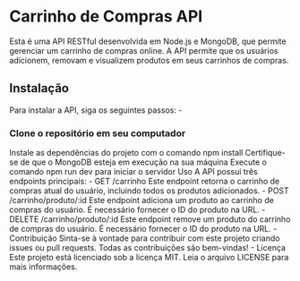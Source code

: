 <h1>Carrinho de Compras API</h1>
Esta é uma API RESTful desenvolvida em Node.js e MongoDB, que permite gerenciar um carrinho de compras online. A API permite que os usuários adicionem, removam e visualizem produtos em seus carrinhos de compras.

<h2>Instalação</h2>
Para instalar a API, siga os seguintes passos:
-
<h3>Clone o repositório em seu computador</h3>
Instale as dependências do projeto com o comando npm install
Certifique-se de que o MongoDB esteja em execução na sua máquina
Execute o comando npm run dev para iniciar o servidor
Uso
A API possui três endpoints principais:
-
GET /carrinho
Este endpoint retorna o carrinho de compras atual do usuário, incluindo todos os produtos adicionados.
-
POST /carrinho/produto/:id
Este endpoint adiciona um produto ao carrinho de compras do usuário. É necessário fornecer o ID do produto na URL.
-
DELETE /carrinho/produto/:id
Este endpoint remove um produto do carrinho de compras do usuário. É necessário fornecer o ID do produto na URL.
-
Contribuição
Sinta-se à vontade para contribuir com este projeto criando issues ou pull requests. Todas as contribuições são bem-vindas!
-
Licença
Este projeto está licenciado sob a licença MIT. Leia o arquivo LICENSE para mais informações.
